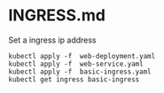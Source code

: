 # INGRESS.md
Set a ingress ip address
```shell script
kubectl apply -f  web-deployment.yaml
kubectl apply -f  web-service.yaml
kubectl apply -f  basic-ingress.yaml
kubectl get ingress basic-ingress
```
